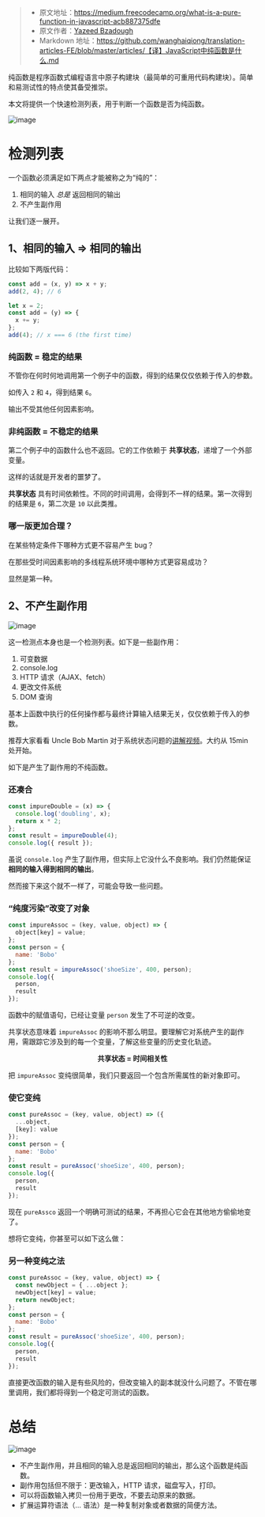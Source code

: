 > - 原文地址：https://medium.freecodecamp.org/what-is-a-pure-function-in-javascript-acb887375dfe
> - 原文作者：[Yazeed Bzadough](https://medium.freecodecamp.org/@yazeedb)
> - Markdown 地址：https://github.com/wanghaiqiong/translation-articles-FE/blob/master/articles/【译】JavaScript中纯函数是什么.md

纯函数是程序函数式编程语言中原子构建块（最简单的可重用代码构建块）。简单和易测试性的特点使其备受推崇。

本文将提供一个快速检测列表，用于判断一个函数是否为纯函数。

![image](./assets/pureFn1.jpg)


# 检测列表
一个函数必须满足如下两点才能被称之为“纯的”：
1. 相同的输入 _总是_ 返回相同的输出
2. 不产生副作用

让我们逐一展开。

## 1、相同的输入 => 相同的输出

比较如下两版代码：
```js
const add = (x, y) => x + y;
add(2, 4); // 6
```
```js
let x = 2;
const add = (y) => {
  x += y;
};
add(4); // x === 6 (the first time)
```
### 纯函数 = 稳定的结果
不管你在何时何地调用第一个例子中的函数，得到的结果仅仅依赖于传入的参数。

如传入 `2` 和 `4`，得到结果 `6`。

输出不受其他任何因素影响。

### 非纯函数 = 不稳定的结果
第二个例子中的函数什么也不返回。它的工作依赖于 **共享状态**，递增了一个外部变量。

这样的话就是开发者的噩梦了。

**共享状态** 具有时间依赖性。不同的时间调用，会得到不一样的结果。第一次得到的结果是 `6`，第二次是 `10` 以此类推。

### 哪一版更加合理？
在某些特定条件下哪种方式更不容易产生 bug？

在那些受时间因素影响的多线程系统环境中哪种方式更容易成功？

显然是第一种。

## 2、不产生副作用

![image](./assets/pureFn2.jpg)

这一检测点本身也是一个检测列表。如下是一些副作用：
1. 可变数据
2. console.log
3. HTTP 请求（AJAX、fetch）
4. 更改文件系统
5. DOM 查询

基本上函数中执行的任何操作都与最终计算输入结果无关，仅仅依赖于传入的参数。

推荐大家看看 Uncle Bob Martin 对于系统状态问题的[讲解视频](https://www.youtube.com/embed/7Zlp9rKHGD4)。大约从 15min 处开始。

如下是产生了副作用的不纯函数。

### 还凑合

```js
const impureDouble = (x) => {
  console.log('doubling', x);
  return x * 2;
};
const result = impureDouble(4);
console.log({ result });
```

虽说 `console.log` 产生了副作用，但实际上它没什么不良影响。我们仍然能保证**相同的输入得到相同的输出**。

然而接下来这个就不一样了，可能会导致一些问题。

### “纯度污染”改变了对象
```js
const impureAssoc = (key, value, object) => {
  object[key] = value;
};
const person = {
  name: 'Bobo'
};
const result = impureAssoc('shoeSize', 400, person);
console.log({
  person,
  result
});
```
函数中的赋值语句，已经让变量 `person` 发生了不可逆的改变。

共享状态意味着 `impureAssoc` 的影响不那么明显。要理解它对系统产生的副作用，需跟踪它涉及到的每一个变量，了解这些变量的历史变化轨迹。

**<center>共享状态 = 时间相关性</center>**

把 `impureAssoc` 变纯很简单，我们只要返回一个包含所需属性的新对象即可。

### 使它变纯
```js
const pureAssoc = (key, value, object) => ({
  ...object,
  [key]: value
});
const person = {
  name: 'Bobo'
};
const result = pureAssoc('shoeSize', 400, person);
console.log({
  person,
  result
});
```

现在 `pureAssco` 返回一个明确可测试的结果，不再担心它会在其他地方偷偷地变了。

想将它变纯，你甚至可以如下这么做：

### 另一种变纯之法
```js
const pureAssoc = (key, value, object) => {
  const newObject = { ...object };
  newObject[key] = value;
  return newObject;
};
const person = {
  name: 'Bobo'
};
const result = pureAssoc('shoeSize', 400, person);
console.log({
  person,
  result
});
```

直接更改函数的输入是有些风险的，但改变输入的副本就没什么问题了。不管在哪里调用，我们都将得到一个稳定可测试的函数。

# 总结
![image](./assets/pureFn1.jpg)

- 不产生副作用，并且相同的输入总是返回相同的输出，那么这个函数是纯函数。
- 副作用包括但不限于：更改输入，HTTP 请求，磁盘写入，打印。
- 可以将函数输入拷贝一份用于更改，不要去动原来的数据。
- 扩展运算符语法（... 语法）是一种复制对象或者数据的简便方法。

